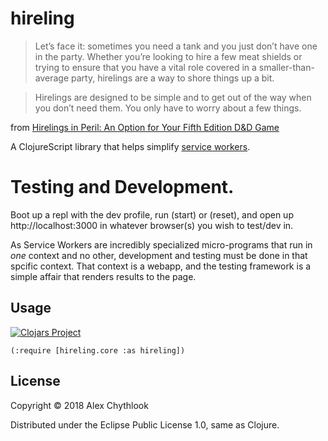 # hireling

> Let’s face it: sometimes you need a tank and you just don’t have one
in the party. Whether you’re looking to hire a few meat shields or trying
to ensure that you have a vital role covered in a smaller-than-average
party, hirelings are a way to shore things up a bit.

> Hirelings are designed to be simple and to get out of the way when you
don’t need them. You only have to worry about a few things.

from [Hirelings in Peril: An Option for Your Fifth Edition D&D Game](https://koboldpress.com/hirelings-in-peril-an-option-for-your-fifth-edition-dd-game/)

A ClojureScript library that helps simplify [service workers](https://developers.google.com/web/fundamentals/primers/service-workers/).

# Testing and Development.

Boot up a repl with the dev profile, run (start) or (reset), and open up
http://localhost:3000 in whatever browser(s) you wish to test/dev in.

As Service Workers are incredibly specialized micro-programs that run
in *one* context and no other, development and testing must be done in
that spcific context. That context is a webapp, and the testing
framework is a simple affair that renders results to the page.

## Usage

[![Clojars Project](https://img.shields.io/clojars/v/hireling.svg)](https://clojars.org/hireling)

    (:require [hireling.core :as hireling])

## License

Copyright © 2018 Alex Chythlook

Distributed under the Eclipse Public License 1.0, same as Clojure.

[xkcd]: https://imgs.xkcd.com/comics/installing.png